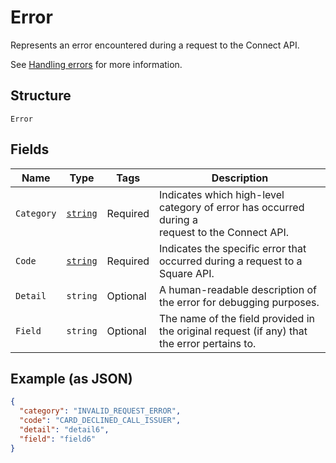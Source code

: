 
# Error

Represents an error encountered during a request to the Connect API.

See [Handling errors](https://developer.squareup.com/docs/build-basics/handling-errors) for more information.

## Structure

`Error`

## Fields

| Name | Type | Tags | Description |
|  --- | --- | --- | --- |
| `Category` | [`string`](/doc/models/error-category.md) | Required | Indicates which high-level category of error has occurred during a<br>request to the Connect API. |
| `Code` | [`string`](/doc/models/error-code.md) | Required | Indicates the specific error that occurred during a request to a<br>Square API. |
| `Detail` | `string` | Optional | A human-readable description of the error for debugging purposes. |
| `Field` | `string` | Optional | The name of the field provided in the original request (if any) that<br>the error pertains to. |

## Example (as JSON)

```json
{
  "category": "INVALID_REQUEST_ERROR",
  "code": "CARD_DECLINED_CALL_ISSUER",
  "detail": "detail6",
  "field": "field6"
}
```

